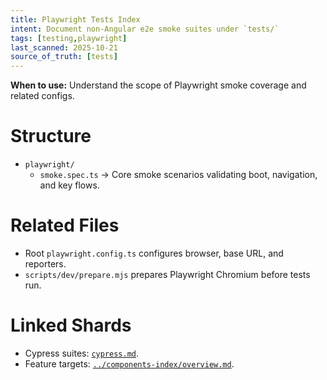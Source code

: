 ```yaml
---
title: Playwright Tests Index
intent: Document non-Angular e2e smoke suites under `tests/`
tags: [testing,playwright]
last_scanned: 2025-10-21
source_of_truth: [tests]
---
```

**When to use:** Understand the scope of Playwright smoke coverage and related configs.

# Structure
- `playwright/`
  - `smoke.spec.ts` → Core smoke scenarios validating boot, navigation, and key flows.

# Related Files
- Root `playwright.config.ts` configures browser, base URL, and reporters.
- `scripts/dev/prepare.mjs` prepares Playwright Chromium before tests run.

# Linked Shards
- Cypress suites: [`cypress.md`](./cypress.md).
- Feature targets: [`../components-index/overview.md`](../components-index/overview.md#end-to-end-coverage).
